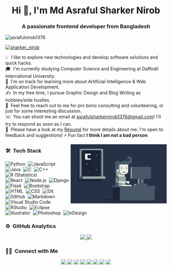 <h1 align="center">Hi 👋, I'm Md Asraful Sharker Nirob</h1>
<h3 align="center">A passionate frontend developer from Bangladesh</h3>

<p align="left"> <img src="https://komarev.com/ghpvc/?username=asrafulnirob1376&label=Profile%20views&color=0e75b6&style=flat" alt="asrafulnirob1376" /> </p>


<p align="left"> <a href="https://twitter.com/sharker_nirob" target="blank"><img src="https://img.shields.io/twitter/follow/sharker_nirob?logo=twitter&style=for-the-badge" alt="sharker_nirob" /></a> </p>


💡 &nbsp;I like to explore new technologies and develop software solutions and quick hacks.\
🎓 &nbsp;I'm currently studying Computer Science and Engineering at Daffodil International University.\
🌱 &nbsp;I'm on track for learning more about Artificial Intelligence & Web Application Development.\
✍️ &nbsp;In my free time, I pursue Graphic Design and Blog Writing as hobbies/side hustles.\
💬 &nbsp;Feel free to reach out to me for pro bono consulting and volunteering, or just for some interesting discussion.\
✉️ &nbsp;You can shoot me an email at asrafulsharkernirob1376@gmail.com! I'll try to respond as soon as I can.\
📄 &nbsp;Please have a look at my [Résumé](https://drive.google.com/file/d/1c390qXYeKSzmtnZ-Nn8JNTV-1QTrWfUS/view?usp=sharing) for more details about me. I'm open to feedback and suggestions!
⚡ Fun fact **I think I am not a bad person**

<img alt="Night Coding" src="https://raw.githubusercontent.com/AVS1508/AVS1508/master/assets/Night-Coding.gif" align="right"/>

### 🛠 &nbsp;Tech Stack

![Python](https://img.shields.io/badge/-Python-05122A?style=flat&logo=python)&nbsp;
![JavaScript](https://img.shields.io/badge/-JavaScript-05122A?style=flat&logo=javascript)&nbsp;
![Java](https://img.shields.io/badge/-Java-05122A?style=flat&logo=Java&logoColor=FFA518)&nbsp;
![C](https://img.shields.io/badge/-C-05122A?style=flat&logo=C&logoColor=A8B9CC)&nbsp;
![C++](https://img.shields.io/badge/-C++-05122A?style=flat&logo=C%2B%2B&logoColor=00599C)&nbsp;
![R (Statistics)](https://img.shields.io/badge/-R-05122A?style=flat&logo=R&logoColor=276DC3)\
![React](https://img.shields.io/badge/-React-05122A?style=flat&logo=react)&nbsp;
![Node.js](https://img.shields.io/badge/-Node.js-05122A?style=flat&logo=node.js)&nbsp;
![Django](https://img.shields.io/badge/-Django-05122A?style=flat&logo=django&logoColor=092E20)&nbsp;
![Flask](https://img.shields.io/badge/-Flask-05122A?style=flat&logo=flask)&nbsp;
![Bootstrap](https://img.shields.io/badge/-Bootstrap-05122A?style=flat&logo=bootstrap&logoColor=563D7C)\
![HTML](https://img.shields.io/badge/-HTML-05122A?style=flat&logo=HTML5)&nbsp;
![CSS](https://img.shields.io/badge/-CSS-05122A?style=flat&logo=CSS3&logoColor=1572B6)&nbsp;
![Git](https://img.shields.io/badge/-Git-05122A?style=flat&logo=git)&nbsp;
![GitHub](https://img.shields.io/badge/-GitHub-05122A?style=flat&logo=github)&nbsp;
![Markdown](https://img.shields.io/badge/-Markdown-05122A?style=flat&logo=markdown)\
![Visual Studio Code](https://img.shields.io/badge/-Visual%20Studio%20Code-05122A?style=flat&logo=visual-studio-code&logoColor=007ACC)&nbsp;
![RStudio](https://img.shields.io/badge/-RStudio-05122A?style=flat&logo=rstudio)&nbsp;
![Eclipse](https://img.shields.io/badge/-Eclipse-05122A?style=flat&logo=eclipse-ide&logoColor=2C2255)\
![Illustrator](https://img.shields.io/badge/-Illustrator-05122A?style=flat&logo=adobe-illustrator)&nbsp;
![Photoshop](https://img.shields.io/badge/-Photoshop-05122A?style=flat&logo=adobe-photoshop)&nbsp;
![InDesign](https://img.shields.io/badge/-InDesign-05122A?style=flat&logo=adobe-indesign)



### ⚙️ &nbsp;GitHub Analytics

<p align="center">
<a href="https://github.com/asrafulnirob1376">
   <img height="180em" src="https://github-readme-stats-eight-theta.vercel.app/api?username=asrafulnirob1376&show_icons=true&theme=algolia&include_all_commits=true&count_private=true"/>
  <img height="180em" src="https://github-readme-stats-eight-theta.vercel.app/api/top-langs/?username=asrafulnirob1376&layout=compact&langs_count=8&theme=algolia"/>
</a>
</p>
  


### 🤝🏻 &nbsp;Connect with Me

<p align="center">
<a href="https://asnirob.netlify.app/"><img src="https://img.shields.io/badge/-asnirob.netlify.app-3423A6?style=flat&logo=Google-Chrome&logoColor=white"/></a>
<a href="https://linkedin.com/in/asraful-sharker-nirob-0b21b71a5"><img src="https://img.shields.io/badge/-Asraful%20Sharker%20Nirob-0077B5?style=flat&logo=Linkedin&logoColor=white"/></a>
<a href="mailto:asrafulsharkernirob1376@gmail.com"><img src="https://img.shields.io/badge/-asrafulsharkernirob1376@gmail.com-D14836?style=flat&logo=Gmail&logoColor=white"/></a>
<a href="https://instagram.com/nirobasraful"><img src="https://img.shields.io/badge/-@nirobasraful-E4405F?style=flat&logo=Instagram&logoColor=white"/></a>
<a href="https://facebook.com/nirob.toxic"><img src="https://img.shields.io/badge/-@nirob.toxic-1877F2?style=flat&logo=Facebook&logoColor=white"/></a>
<a href="https://www.pinterest.ca/asrafulsharkernirob1376"><img src="https://img.shields.io/badge/-@asrafulsharkernirob1376-BD081C?style=flat&logo=Pinterest&logoColor=white"/></a>
<a href="https://www.behance.net/nirob1"><img src="https://img.shields.io/badge/-@nirob1-1769FF?style=flat&logo=Behance&logoColor=white"/></a>
   <a href="https://www.hackerrank.com/asaraful15_3179"><img src="https://img.shields.io/badge/-@asaraful15_3179-029c1b?style=flat&logo=HackerRank&logoColor=white"/></a>
</p>
